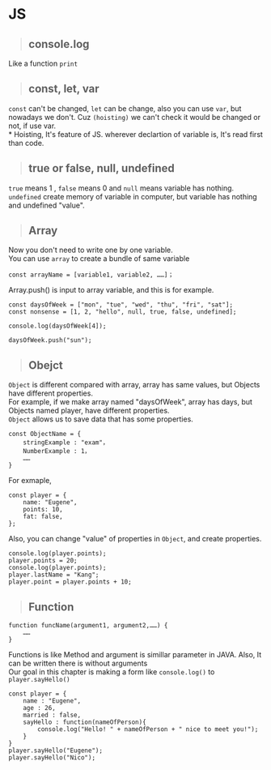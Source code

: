 # JS

>## console.log

Like a function `print`

>## const, let, var

`const` can't be changed, `let` can be change, also you can use `var`, but nowadays we don't. Cuz `(hoisting)` we can't check it would be changed or not, if use var.
<br> * Hoisting, It's feature of JS. wherever declartion of variable is, It's read first than code.

>## true or false, null, undefined

`true` means 1 , `false` means 0 and `null` means variable has nothing. `undefined` create memory of variable in computer, but variable has nothing and undefined "value".

>## Array
Now you don't need to write one by one variable.
<br> You can use `array` to create a bundle of same variable
```JS
const arrayName = [variable1, variable2, ……]；
```
Array.push() is input to array variable, and this is for example.
```JS
const daysOfWeek = ["mon", "tue", "wed", "thu", "fri", "sat"];
const nonsense = [1, 2, "hello", null, true, false, undefined];

console.log(daysOfWeek[4]);

daysOfWeek.push("sun");
```

>## Obejct

`Object` is different compared with array, array has same values, but Objects have different properties.
<br>For example, if we make array named "daysOfWeek", array has days, but Objects named player, have different properties.
<br>`Object` allows us to save data that has some properties.
```JS
const ObjectName = {
    stringExample : "exam"，
    NumberExample : 1，
    ……
}
```
For exmaple,
```JS
const player = {
    name: "Eugene",
    points: 10,
    fat: false,
};
```
Also, you can change "value" of properties in `Object`, and create properties.
```JS
console.log(player.points);
player.points = 20;
console.log(player.points);
player.lastName = "Kang"; 
player.point = player.points + 10;
```

>## Function

```JS
function funcName(argument1, argument2,……) {
    ……
}
```
Functions is like Method and argument is simillar parameter in JAVA.
Also, It can be written there is without arguments
<br>Our goal in this chapter is making a form like `console.log()` to `player.sayHello()`
```JS
const player = {
    name : "Eugene",
    age : 26,
    married : false,
    sayHello : function(nameOfPerson){
        console.log("Hello! " + nameOfPerson + " nice to meet you!");
    }
}
player.sayHello("Eugene");
player.sayHello("Nico");
```

